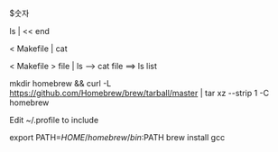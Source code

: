 
$숫자 

ls | << end

< Makefile  | cat

< Makefile > file | ls
--> cat file ==> ls list


mkdir homebrew && curl -L https://github.com/Homebrew/brew/tarball/master | tar xz --strip 1 -C homebrew

Edit ~/.profile to include

export PATH=$HOME/homebrew/bin:$PATH
brew install gcc
